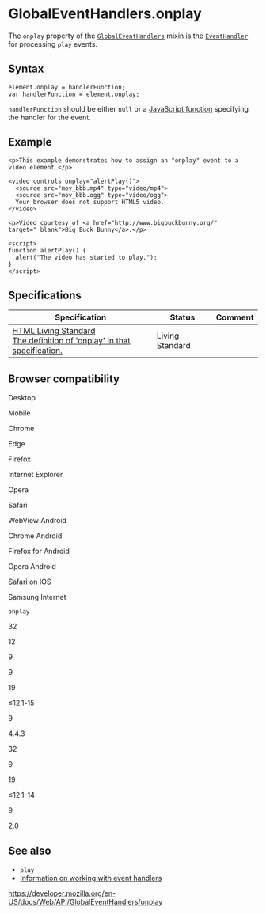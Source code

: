 # GlobalEventHandlers.onplay

The `onplay` property of the [`GlobalEventHandlers`](../globaleventhandlers) mixin is the [`EventHandler`](https://developer.mozilla.org/en-US/docs/Web/Events/Event_handlers) for processing `play` events.

## Syntax

    element.onplay = handlerFunction;
    var handlerFunction = element.onplay;

`handlerFunction` should be either `null` or a [JavaScript function](https://developer.mozilla.org/en-US/docs/Web/JavaScript/Reference/Functions) specifying the handler for the event.

## Example

    <p>This example demonstrates how to assign an "onplay" event to a video element.</p>

    <video controls onplay="alertPlay()">
      <source src="mov_bbb.mp4" type="video/mp4">
      <source src="mov_bbb.ogg" type="video/ogg">
      Your browser does not support HTML5 video.
    </video>

    <p>Video courtesy of <a href="http://www.bigbuckbunny.org/" target="_blank">Big Buck Bunny</a>.</p>

    <script>
    function alertPlay() {
      alert("The video has started to play.");
    }
    </script>

## Specifications

<table><thead><tr class="header"><th>Specification</th><th>Status</th><th>Comment</th></tr></thead><tbody><tr class="odd"><td><a href="https://html.spec.whatwg.org/multipage/webappapis.html#handler-onplay">HTML Living Standard<br />
<span class="small">The definition of 'onplay' in that specification.</span></a></td><td><span class="spec-living">Living Standard</span></td><td></td></tr></tbody></table>

## Browser compatibility

Desktop

Mobile

Chrome

Edge

Firefox

Internet Explorer

Opera

Safari

WebView Android

Chrome Android

Firefox for Android

Opera Android

Safari on IOS

Samsung Internet

`onplay`

32

12

9

9

19

≤12.1-15

9

4.4.3

32

9

19

≤12.1-14

9

2.0

## See also

- `play`
- [Information on working with event handlers](https://developer.mozilla.org/en-US/docs/Web/Events/Event_handlers)

<a href="https://developer.mozilla.org/en-US/docs/Web/API/GlobalEventHandlers/onplay" class="_attribution-link">https://developer.mozilla.org/en-US/docs/Web/API/GlobalEventHandlers/onplay</a>

